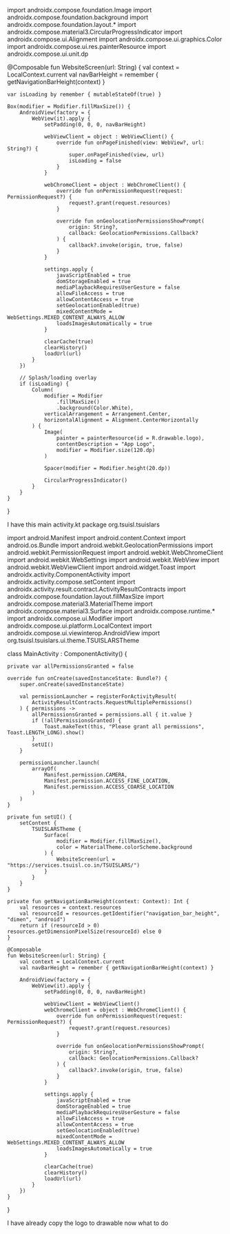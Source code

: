 import androidx.compose.foundation.Image
import androidx.compose.foundation.background
import androidx.compose.foundation.layout.*
import androidx.compose.material3.CircularProgressIndicator
import androidx.compose.ui.Alignment
import androidx.compose.ui.graphics.Color
import androidx.compose.ui.res.painterResource
import androidx.compose.ui.unit.dp



@Composable
fun WebsiteScreen(url: String) {
    val context = LocalContext.current
    val navBarHeight = remember { getNavigationBarHeight(context) }

    var isLoading by remember { mutableStateOf(true) }

    Box(modifier = Modifier.fillMaxSize()) {
        AndroidView(factory = {
            WebView(it).apply {
                setPadding(0, 0, 0, navBarHeight)

                webViewClient = object : WebViewClient() {
                    override fun onPageFinished(view: WebView?, url: String?) {
                        super.onPageFinished(view, url)
                        isLoading = false
                    }
                }

                webChromeClient = object : WebChromeClient() {
                    override fun onPermissionRequest(request: PermissionRequest?) {
                        request?.grant(request.resources)
                    }

                    override fun onGeolocationPermissionsShowPrompt(
                        origin: String?,
                        callback: GeolocationPermissions.Callback?
                    ) {
                        callback?.invoke(origin, true, false)
                    }
                }

                settings.apply {
                    javaScriptEnabled = true
                    domStorageEnabled = true
                    mediaPlaybackRequiresUserGesture = false
                    allowFileAccess = true
                    allowContentAccess = true
                    setGeolocationEnabled(true)
                    mixedContentMode = WebSettings.MIXED_CONTENT_ALWAYS_ALLOW
                    loadsImagesAutomatically = true
                }

                clearCache(true)
                clearHistory()
                loadUrl(url)
            }
        })

        // Splash/loading overlay
        if (isLoading) {
            Column(
                modifier = Modifier
                    .fillMaxSize()
                    .background(Color.White),
                verticalArrangement = Arrangement.Center,
                horizontalAlignment = Alignment.CenterHorizontally
            ) {
                Image(
                    painter = painterResource(id = R.drawable.logo),
                    contentDescription = "App Logo",
                    modifier = Modifier.size(120.dp)
                )

                Spacer(modifier = Modifier.height(20.dp))

                CircularProgressIndicator()
            }
        }
    }
}






I have this main activity.kt 
package org.tsuisl.tsuislars

import android.Manifest
import android.content.Context
import android.os.Bundle
import android.webkit.GeolocationPermissions
import android.webkit.PermissionRequest
import android.webkit.WebChromeClient
import android.webkit.WebSettings
import android.webkit.WebView
import android.webkit.WebViewClient
import android.widget.Toast
import androidx.activity.ComponentActivity
import androidx.activity.compose.setContent
import androidx.activity.result.contract.ActivityResultContracts
import androidx.compose.foundation.layout.fillMaxSize
import androidx.compose.material3.MaterialTheme
import androidx.compose.material3.Surface
import androidx.compose.runtime.*
import androidx.compose.ui.Modifier
import androidx.compose.ui.platform.LocalContext
import androidx.compose.ui.viewinterop.AndroidView
import org.tsuisl.tsuislars.ui.theme.TSUISLARSTheme

class MainActivity : ComponentActivity() {

    private var allPermissionsGranted = false

    override fun onCreate(savedInstanceState: Bundle?) {
        super.onCreate(savedInstanceState)

        val permissionLauncher = registerForActivityResult(
            ActivityResultContracts.RequestMultiplePermissions()
        ) { permissions ->
            allPermissionsGranted = permissions.all { it.value }
            if (!allPermissionsGranted) {
                Toast.makeText(this, "Please grant all permissions", Toast.LENGTH_LONG).show()
            }
            setUI()
        }

        permissionLauncher.launch(
            arrayOf(
                Manifest.permission.CAMERA,
                Manifest.permission.ACCESS_FINE_LOCATION,
                Manifest.permission.ACCESS_COARSE_LOCATION
            )
        )
    }

    private fun setUI() {
        setContent {
            TSUISLARSTheme {
                Surface(
                    modifier = Modifier.fillMaxSize(),
                    color = MaterialTheme.colorScheme.background
                ) {
                    WebsiteScreen(url = "https://services.tsuisl.co.in/TSUISLARS/")
                }
            }
        }
    }

    private fun getNavigationBarHeight(context: Context): Int {
        val resources = context.resources
        val resourceId = resources.getIdentifier("navigation_bar_height", "dimen", "android")
        return if (resourceId > 0) resources.getDimensionPixelSize(resourceId) else 0
    }

    @Composable
    fun WebsiteScreen(url: String) {
        val context = LocalContext.current
        val navBarHeight = remember { getNavigationBarHeight(context) }

        AndroidView(factory = {
            WebView(it).apply {
                setPadding(0, 0, 0, navBarHeight)

                webViewClient = WebViewClient()
                webChromeClient = object : WebChromeClient() {
                    override fun onPermissionRequest(request: PermissionRequest?) {
                        request?.grant(request.resources)
                    }

                    override fun onGeolocationPermissionsShowPrompt(
                        origin: String?,
                        callback: GeolocationPermissions.Callback?
                    ) {
                        callback?.invoke(origin, true, false)
                    }
                }

                settings.apply {
                    javaScriptEnabled = true
                    domStorageEnabled = true
                    mediaPlaybackRequiresUserGesture = false
                    allowFileAccess = true
                    allowContentAccess = true
                    setGeolocationEnabled(true)
                    mixedContentMode = WebSettings.MIXED_CONTENT_ALWAYS_ALLOW
                    loadsImagesAutomatically = true
                }

                clearCache(true)
                clearHistory()
                loadUrl(url)
            }
        })
    }
}

I have already copy the logo to drawable now what to do
